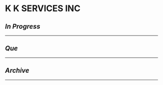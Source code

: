 # K  K SERVICES INC

## *In Progress*

--------------------

## *Que*

-----------------------------------
## *Archive*

-----------------------------------
